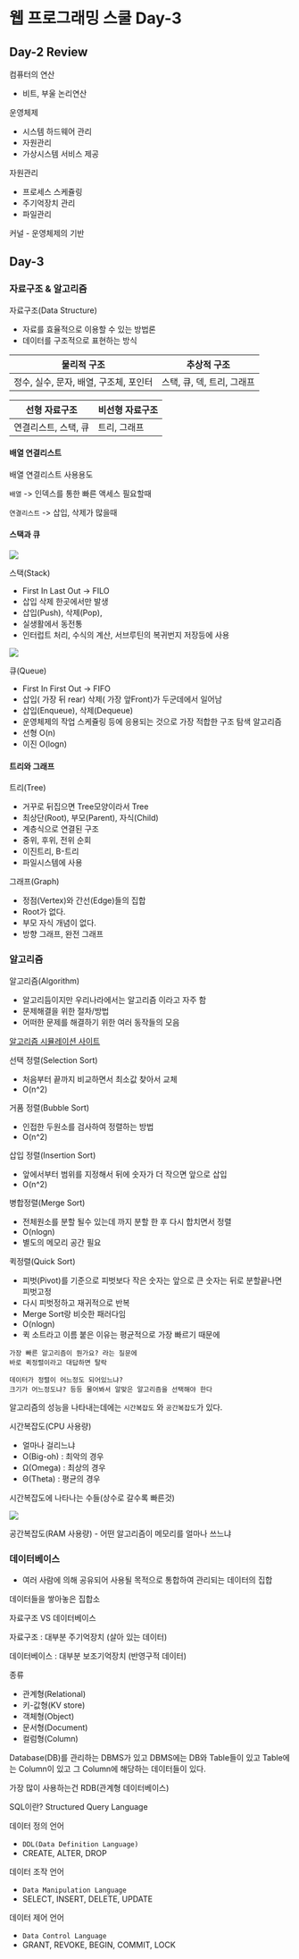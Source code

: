 # 웹 프로그래밍 스쿨 Day-3

## Day-2 Review

컴퓨터의 연산
- 비트, 부울 논리연산

운영체제
- 시스템 하드웨어 관리
- 자원관리
- 가상시스템 서비스 제공

자원관리
- 프로세스 스케쥴링
- 주기억장치 관리
- 파일관리

커널 - 운영체제의 기반

## Day-3
### 자료구조 & 알고리즘
자료구조(Data Structure)
- 자료를 효율적으로 이용할 수 있는 방법론
- 데이터를 구조적으로 표현하는 방식

| 물리적 구조 | 추상적 구조 |
|--------|--------|
|  정수, 실수, 문자, 배열, 구조체, 포인터      |  스택, 큐, 덱, 트리, 그래프      |

| 선형 자료구조 | 비선형 자료구조 |
|--------|--------|
|   연결리스트, 스택, 큐     |  트리, 그래프      |

#### 배열 연결리스트

배열 연결리스트 사용용도

`배열` -> 인덱스를 통한 빠른 액세스 필요할때

`연결리스트` -> 삽입, 삭제가 많을때


#### 스택과 큐
![](http://cfile24.uf.tistory.com/image/265CDC355348E98F376C25)

스택(Stack)
- First In Last Out -> FILO
- 삽입 삭제 한곳에서만 발생
- 삽입(Push), 삭제(Pop),
- 실생활에서 동전통
- 인터럽트 처리, 수식의 계산, 서브루틴의 복귀번지 저장등에 사용

![](http://cfile4.uf.tistory.com/image/2122AE3853490A611FE316)

큐(Queue)
- First In First Out -> FIFO
- 삽입( 가장 뒤 rear) 삭제( 가장 앞Front)가 두군데에서 일어남
- 삽입(Enqueue), 삭제(Dequeue)
- 운영체제의 작업 스케쥴링 등에 응용되는 것으로 가장 적합한 구조
탐색 알고리즘
- 선형 O(n)
- 이진 O(logn)

#### 트리와 그래프
트리(Tree)
- 거꾸로 뒤집으면 Tree모양이라서 Tree
- 최상단(Root), 부모(Parent), 자식(Child)
- 계층식으로 연결된 구조
- 중위, 후위, 전위 순회
- 이진트리, B-트리
- 파일시스템에 사용

그래프(Graph)
- 정점(Vertex)와 간선(Edge)들의 집합
- Root가 없다.
- 부모 자식 개념이 없다.
- 방향 그래프, 완전 그래프


### 알고리즘
알고리즘(Algorithm)
- 알고리듬이지만 우리나라에서는 알고리즘 이라고 자주 함
- 문제해결을 위한 절차/방법
- 어떠한 문제를 해결하기 위한 여러 동작들의 모음

[알고리즘 시뮬레이션 사이트](http://visualgo.net/sorting)

선택 정렬(Selection Sort)
- 처음부터 끝까지 비교하면서 최소값 찾아서 교체
- O(n^2)

거품 정렬(Bubble Sort)
- 인접한 두원소를 검사하여 정렬하는 방법
- O(n^2)

삽입 정렬(Insertion Sort)
- 앞에서부터 범위를 지정해서 뒤에 숫자가 더 작으면 앞으로 삽입
- O(n^2)

병합정렬(Merge Sort)
- 전체원소를 분할 될수 있는데 까지 분할 한 후 다시 합치면서 정렬
- O(nlogn)
- 별도의 메모리 공간 필요

퀵정렬(Quick Sort)
- 피벗(Pivot)를 기준으로 피벗보다 작은 숫자는 앞으로 큰 숫자는 뒤로 분할끝나면 피벗고정
- 다시 피벗정하고 재귀적으로 반복
- Merge Sort랑 비슷한 패러다임
- O(nlogn)
- 퀵 소트라고 이름 붙은 이유는 평균적으로 가장 빠르기 때문에

```
가장 빠른 알고리즘이 뭔가요? 라는 질문에 
바로 퀵정렬이라고 대답하면 탈락

데이터가 정렬이 어느정도 되어있느냐?
크기가 어느정도냐? 등등 물어봐서 알맞은 알고리즘을 선택해야 한다
```

알고리즘의 성능을 나타내는데에는 
`시간복잡도` 와 `공간복잡도`가 있다.

시간복잡도(CPU 사용량)
- 얼마나 걸리느냐
- O(Big-oh) : 최악의 경우
- Ω(Omega) : 최상의 경우
- Θ(Theta) : 평균의 경우

시간복잡도에 나타나는 수들(상수로 갈수록 빠른것)

![](http://cfile23.uf.tistory.com/image/1603444B4D9409C82CAC62)

공간복잡도(RAM 사용량) - 어떤 알고리즘이 메모리를 얼마나 쓰느냐


### 데이터베이스
- 여러 사람에 의해 공유되어 사용될 목적으로 통합하여 관리되는 데이터의 집합

데이터들을 쌓아놓은 집합소

자료구조 VS 데이터베이스

자료구조 : 대부분 주기억장치
(살아 있는 데이터)

데이터베이스 : 대부분 보조기억장치
(반영구적 데이터)

종류
- 관계형(Relational)
- 키-값형(KV store)
- 객체형(Object)
- 문서형(Document)
- 컬럼형(Column)

Database(DB)를 관리하는 DBMS가 있고 DBMS에는 DB와 Table들이 있고 Table에는 Column이 있고 그 Column에 해당하는 데이터들이 있다.

가장 많이 사용하는건 RDB(관계형 데이터베이스)

SQL이란?
Structured Query Language

데이터 정의 언어
- `DDL(Data Definition Language)`
- CREATE, ALTER, DROP

데이터 조작 언어
- `Data Manipulation Language`
- SELECT, INSERT, DELETE, UPDATE

데이터 제어 언어
- `Data Control Language`
- GRANT, REVOKE, BEGIN, COMMIT, LOCK

